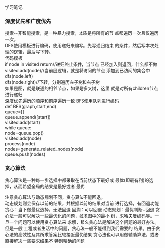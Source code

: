 学习笔记
### 深度优先和广度优先
搜索--非智能搜索，是一种暴力搜索，本质是将所有的节
点都遍历一次且仅遍历一次。  
DFS使用模板进行编码，使用递归来编写。先写递归结束
的条件，然后写本次处理的逻辑，最后写下转。  
代码模板  
if node in visited return//递归终止条件，当节点
已经加入则返回，什么都不做   
visited.add(node)//当前层逻辑，就是将访问的节点
添加到已访问的集合中  
dfs(node.left)  
dfs(node.right)//下转，分别遍历左子树和右子树  
如果是图，就是联通的相邻节点，如果是多叉树，这里
就是对所有children节点进行递归  
深度优先遍历的顺序和前序遍历一致
BFS使用队列进行编码  
def BFS(graph,start,end)  
queue=[]  
queue.append([start])  
visited.add(start)  
while queue:  
      node=queue.pop()  
      visited.add(node)  
      process(node)  
      nodes=generate_related_nodes(node)  
      queue.push(nodes)
      
    

### 贪心算法
贪心算法是一种每一步选择中都采取在当前状态下最好或
最优(即最有利)的选择，从而希望全局的结果是最好或者
最优 

注意贪心算法与动态规划不同，贪心算法不能回退。  
动态规划则会保存以前的结果，并根据以前的结果对当前
进行选择，有回退功能  
贪心：当下做最优选择，无法回退
回溯：可以回退
动态规划：最优判断+回退
贪心法一般可以解决一些最优化的问题，如求图中的最小
树，求哈夫曼编码等。一旦一个问题可以使用贪心算法来
求解，那么贪心法是解决这个问题的最好办法。但是一般
工程或者生活中的问题，贪心法一般不能得到我们需要的
结果。由于贪心法的高效性及其所求答案比较接近最优结果
贪心法也可以用做辅助算法，或者直接解决一些要求结果不
特别精确的问题